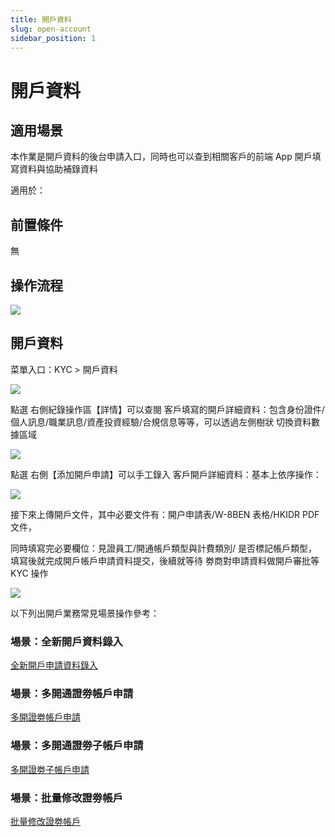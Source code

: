 ```yaml
---
title: 開戶資料
slug: open-account
sidebar_position: 1
---
```



# 開戶資料

## 適用場景

本作業是開戶資料的後台申請入口，同時也可以查到相關客戶的前端 App 開戶填寫資料與協助補錄資料

適用於：

## 前置條件

無

## 操作流程

<img src="/assets/XZqobWg1SoxLrrxtsgRcbuYUnhd.png" src-width="2108" src-height="256" align="center"/>

## 開戶資料

 菜單入口：KYC &gt; 開戶資料 

<img src="/assets/Hpc7bFKDQo5c7exksHFcWVjPnqI.png" src-width="3230" src-height="1570" align="center"/>

點選 右側紀錄操作區【詳情】可以查閱 客戶填寫的開戶詳細資料：包含身份證件/個人訊息/職業訊息/資產投資經驗/合規信息等等，可以透過左側樹狀 切換資料數據區域

<img src="/assets/QkYdb5cK2oyDs2x0OP3c6rhPneh.png" src-width="3230" src-height="1628" align="center"/>

點選 右側【添加開戶申請】可以手工錄入 客戶開戶詳細資料：基本上依序操作：

<img src="/assets/N0b3bhqD2omI7BxukcbcinugnHh.png" src-width="3306" src-height="1822" align="center"/>

接下來上傳開戶文件，其中必要文件有：開户申請表/W-8BEN 表格/HKIDR PDF 文件，

同時填寫完必要欄位：見證員工/開通帳戶類型與計費類別/ 是否標記帳戶類型，填寫後就完成開戶帳戶申請資料提交，後續就等待 劵商對申請資料做開戶審批等 KYC 操作

<img src="/assets/AkxAbcqypoutZHxWoXEcZR0anvf.png" src-width="3306" src-height="1816" align="center"/>

以下列出開戶業務常見場景操作參考：

### 場景：全新開戶資料錄入

[全新開戶申請資料錄入](https://longbridge.feishu.cn/wiki/AQekwMXOKillURkFRyFc5byun8c?create_from=create_doc_to_wiki)

### 場景：多開通證劵帳戶申請

[多開證劵帳戶申請](./QZfIweqitiiPf8kQ6CTcDtqhn9G)

### 場景：多開通證劵子帳戶申請

[多開證劵子帳戶申請](./XPZVwYzhoi19Mnk5dQ8cucQ5nIc)

### 場景：批量修改證劵帳戶

[批量修改證劵帳戶](./Ofpowlv0xi5ecBk3s3cci46YnJb)

